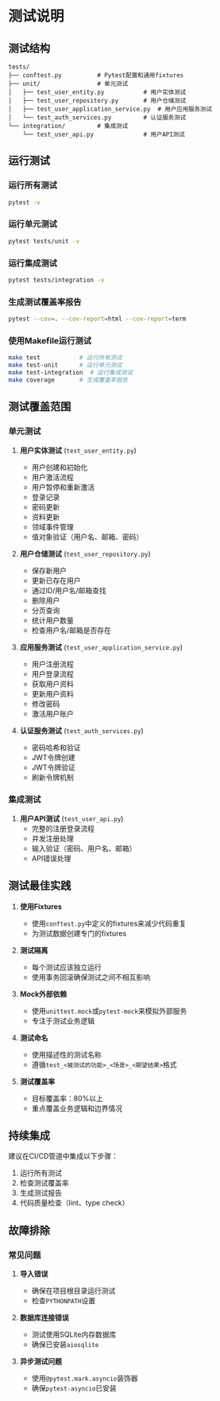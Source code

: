 # 测试说明

## 测试结构

```
tests/
├── conftest.py          # Pytest配置和通用fixtures
├── unit/                # 单元测试
│   ├── test_user_entity.py           # 用户实体测试
│   ├── test_user_repository.py       # 用户仓储测试
│   ├── test_user_application_service.py  # 用户应用服务测试
│   └── test_auth_services.py         # 认证服务测试
└── integration/         # 集成测试
    └── test_user_api.py              # 用户API测试
```

## 运行测试

### 运行所有测试
```bash
pytest -v
```

### 运行单元测试
```bash
pytest tests/unit -v
```

### 运行集成测试
```bash
pytest tests/integration -v
```

### 生成测试覆盖率报告
```bash
pytest --cov=. --cov-report=html --cov-report=term
```

### 使用Makefile运行测试
```bash
make test           # 运行所有测试
make test-unit      # 运行单元测试
make test-integration  # 运行集成测试
make coverage       # 生成覆盖率报告
```

## 测试覆盖范围

### 单元测试

1. **用户实体测试** (`test_user_entity.py`)
   - 用户创建和初始化
   - 用户激活流程
   - 用户暂停和重新激活
   - 登录记录
   - 密码更新
   - 资料更新
   - 领域事件管理
   - 值对象验证（用户名、邮箱、密码）

2. **用户仓储测试** (`test_user_repository.py`)
   - 保存新用户
   - 更新已存在用户
   - 通过ID/用户名/邮箱查找
   - 删除用户
   - 分页查询
   - 统计用户数量
   - 检查用户名/邮箱是否存在

3. **应用服务测试** (`test_user_application_service.py`)
   - 用户注册流程
   - 用户登录流程
   - 获取用户资料
   - 更新用户资料
   - 修改密码
   - 激活用户账户

4. **认证服务测试** (`test_auth_services.py`)
   - 密码哈希和验证
   - JWT令牌创建
   - JWT令牌验证
   - 刷新令牌机制

### 集成测试

1. **用户API测试** (`test_user_api.py`)
   - 完整的注册登录流程
   - 并发注册处理
   - 输入验证（密码、用户名、邮箱）
   - API错误处理

## 测试最佳实践

1. **使用Fixtures**
   - 使用`conftest.py`中定义的fixtures来减少代码重复
   - 为测试数据创建专门的fixtures

2. **测试隔离**
   - 每个测试应该独立运行
   - 使用事务回滚确保测试之间不相互影响

3. **Mock外部依赖**
   - 使用`unittest.mock`或`pytest-mock`来模拟外部服务
   - 专注于测试业务逻辑

4. **测试命名**
   - 使用描述性的测试名称
   - 遵循`test_<被测试的功能>_<场景>_<期望结果>`格式

5. **测试覆盖率**
   - 目标覆盖率：80%以上
   - 重点覆盖业务逻辑和边界情况

## 持续集成

建议在CI/CD管道中集成以下步骤：

1. 运行所有测试
2. 检查测试覆盖率
3. 生成测试报告
4. 代码质量检查（lint、type check）

## 故障排除

### 常见问题

1. **导入错误**
   - 确保在项目根目录运行测试
   - 检查`PYTHONPATH`设置

2. **数据库连接错误**
   - 测试使用SQLite内存数据库
   - 确保已安装`aiosqlite`

3. **异步测试问题**
   - 使用`@pytest.mark.asyncio`装饰器
   - 确保`pytest-asyncio`已安装